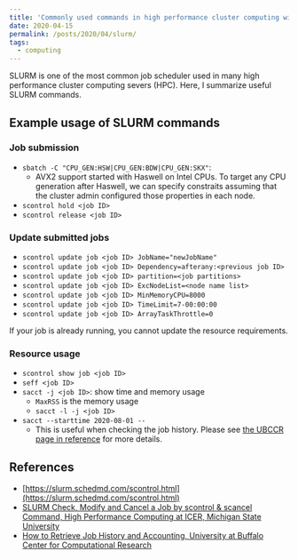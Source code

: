 ```yaml
---
title: 'Commonly used commands in high performance cluster computing with Slurm workload manager'
date: 2020-04-15
permalink: /posts/2020/04/slurm/
tags:
  - computing
---
```


SLURM is one of the most common job scheduler used in many high performance cluster computing severs (HPC). Here, I summarize useful SLURM commands.

## Example usage of SLURM commands

### Job submission

- `sbatch -C "CPU_GEN:HSW|CPU_GEN:BDW|CPU_GEN:SKX"`:
  - AVX2 support started with Haswell on Intel CPUs. To target any CPU generation after Haswell, we can specify constraits assuming that the cluster admin configured those properties in each node.
- `scontrol hold <job ID>`
- `scontrol release <job ID>`

### Update submitted jobs

- `scontrol update job <job ID> JobName="newJobName"`
- `scontrol update job <job ID> Dependency=afterany:<previous job ID>`
- `scontrol update job <job ID> partition=<job partitions>`
- `scontrol update job <job ID> ExcNodeList=<node name list>`
- `scontrol update job <job ID> MinMemoryCPU=8000`
- `scontrol update job <job ID> TimeLimit=7-00:00:00`
- `scontrol update job <job ID> ArrayTaskThrottle=0`

If your job is already running, you cannot update the resource requirements.

### Resource usage

- `scontrol show job <job ID>`
- `seff <job ID>`
- `sacct -j <job ID>`: show time and memory usage
  - `MaxRSS` is the memory usage
  - `sacct -l -j <job ID>`
- `sacct --starttime 2020-08-01 --`
  - This is useful when checking the job history. Please see [the UBCCR page in reference](https://ubccr.freshdesk.com/support/solutions/articles/5000686909-how-to-retrieve-job-history-and-accounting) for more details.


## References

- [https://slurm.schedmd.com/scontrol.html](https://slurm.schedmd.com/scontrol.html)
- [SLURM Check, Modify and Cancel a Job by scontrol & scancel Command, High Performance Computing at ICER, Michigan State University](https://wiki.hpcc.msu.edu/pages/viewpage.action?pageId=20119995)
- [How to Retrieve Job History and Accounting, University at Buffalo Center for Computational Research](https://ubccr.freshdesk.com/support/solutions/articles/5000686909-how-to-retrieve-job-history-and-accounting)
